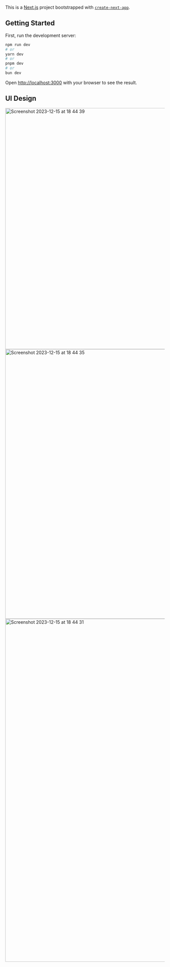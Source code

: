 This is a [Next.js](https://nextjs.org/) project bootstrapped with [`create-next-app`](https://github.com/vercel/next.js/tree/canary/packages/create-next-app).

## Getting Started

First, run the development server:

```bash
npm run dev
# or
yarn dev
# or
pnpm dev
# or
bun dev
```

Open [http://localhost:3000](http://localhost:3000) with your browser to see the result.


## UI Design
<img width="762" alt="Screenshot 2023-12-15 at 18 44 39" src="https://github.com/DantrazTrev/Moveable-Demo/assets/43457420/0f0931f7-c950-4a98-88ba-78893bcc368d">
<img width="852" alt="Screenshot 2023-12-15 at 18 44 35" src="https://github.com/DantrazTrev/Moveable-Demo/assets/43457420/25040f9c-73d9-4e1d-9a35-4ff706413272">
<img width="1084" alt="Screenshot 2023-12-15 at 18 44 31" src="https://github.com/DantrazTrev/Moveable-Demo/assets/43457420/fbd2b122-addd-4795-a11a-fb6daa68ad13">


